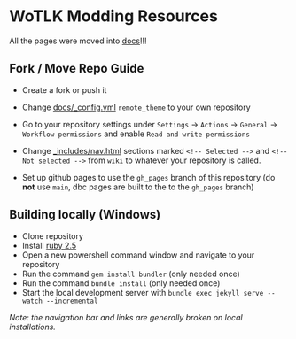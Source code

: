 # WoTLK Modding Resources

All the pages were moved into [docs](./docs)!!!

## Fork / Move Repo Guide

- Create a fork or push it

- Change [docs/_config.yml](./docs/_config.yml#L3) `remote_theme` to your own repository
- Go to your repository settings under `Settings` -> `Actions` -> `General` -> `Workflow permissions` and enable `Read and write permissions`
- Change [_includes/nav.html](./_includes/nav.html#L61-L64) sections marked `<!-- Selected -->` and `<!-- Not selected -->` from `wiki` to whatever your repository is called.
- Set up github pages to use the `gh_pages` branch of this repository (do **not** use `main`, dbc pages are built to the  to the `gh_pages` branch)

## Building locally (Windows)

- Clone repository
- Install [ruby 2.5](https://github.com/oneclick/rubyinstaller2/releases/download/RubyInstaller-2.5.5-1/rubyinstaller-devkit-2.5.5-1-x64.exe)
- Open a new powershell command window and navigate to your repository
- Run the command `gem install bundler` (only needed once)
- Run the command `bundle install` (only needed once)
- Start the local development server with `bundle exec jekyll serve --watch --incremental`

_Note: the navigation bar and links are generally broken on local installations._